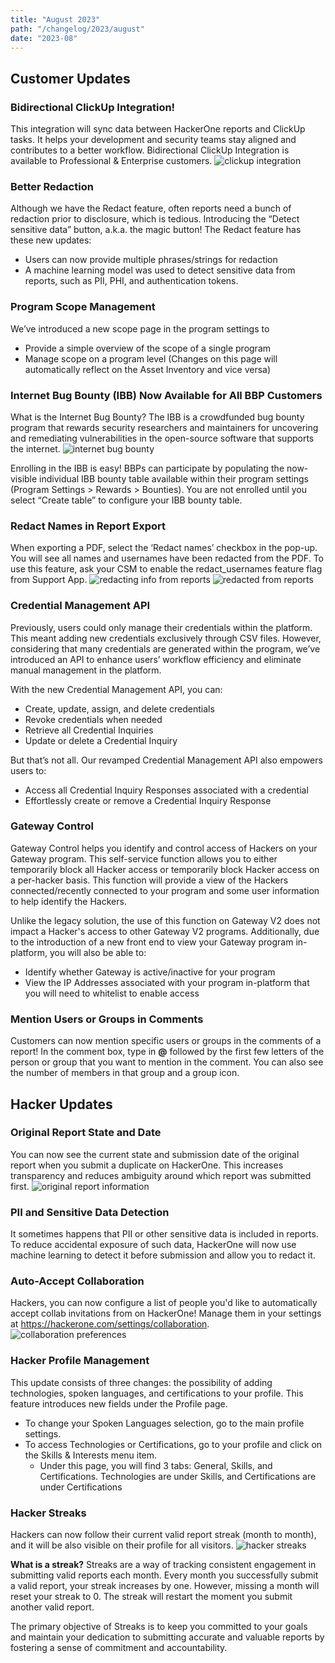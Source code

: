 ```yaml
---
title: "August 2023"
path: "/changelog/2023/august"
date: "2023-08"
---
```


## Customer Updates
### Bidirectional ClickUp Integration!
This integration will sync data between HackerOne reports and ClickUp tasks. It helps your development and security teams stay aligned and contributes to a better workflow. Bidirectional ClickUp Integration is available to Professional & Enterprise customers.
![clickup integration](/images/clickup-integration.png)

### Better Redaction
Although we have the Redact feature, often reports need a bunch of redaction prior to disclosure, which is tedious. Introducing the “Detect sensitive data” button, a.k.a. the magic button! The Redact feature has these new updates:
* Users can now provide multiple phrases/strings for redaction
* A machine learning model was used to detect sensitive data from reports, such as PII, PHI, and authentication tokens.

### Program Scope Management
We’ve introduced a new scope page in the program settings to
* Provide a simple overview of the scope of a single program
* Manage scope on a program level (Changes on this page will automatically reflect on the Asset Inventory and vice versa)

### Internet Bug Bounty (IBB) Now Available for All BBP Customers
What is the Internet Bug Bounty? The IBB is a crowdfunded bug bounty program that rewards security researchers and maintainers for uncovering and remediating vulnerabilities in the open-source software that supports the internet.
![internet bug bounty](/images/ibb-logo.png)

Enrolling in the IBB is easy! BBPs can participate by populating the now-visible individual IBB bounty table available within their program settings (Program Settings > Rewards > Bounties). You are not enrolled until you select “Create table” to configure your IBB bounty table. 

### Redact Names in Report Export
When exporting a PDF, select the ‘Redact names’ checkbox in the pop-up. You will see all names and usernames have been redacted from the PDF. To use this feature, ask your CSM to enable the redact_usernames feature flag from Support App.
![redacting info from reports](/images/redact-report-button.png)
![redacted from reports](/images/redacted-report.png)

### Credential Management API
Previously, users could only manage their credentials within the platform. This meant adding new credentials exclusively through CSV files. However, considering that many credentials are generated within the program, we’ve introduced an API to enhance users’ workflow efficiency and eliminate manual management in the platform.

With the new Credential Management API, you can:
* Create, update, assign, and delete credentials
* Revoke credentials when needed
* Retrieve all Credential Inquiries
* Update or delete a Credential Inquiry

But that’s not all. Our revamped Credential Management API also empowers users to:
* Access all Credential Inquiry Responses associated with a credential
* Effortlessly create or remove a Credential Inquiry Response

### Gateway Control
Gateway Control helps you identify and control access of Hackers on your Gateway program. This self-service function allows you to either temporarily block all Hacker access or temporarily block Hacker access on a per-hacker basis. This function will provide a view of the Hackers connected/recently connected to your program and some user information to help identify the Hackers.

Unlike the legacy solution, the use of this function on Gateway V2 does not impact a Hacker's access to other Gateway V2 programs.
Additionally, due to the introduction of a new front end to view your Gateway program in-platform, you will also be able to:
* Identify whether Gateway is active/inactive for your program
* View the IP Addresses associated with your program in-platform that you will need to whitelist to enable access

### Mention Users or Groups in Comments
Customers can now mention specific users or groups in the comments of a report! In the comment box, type in **@** followed by the first few letters of the person or group that you want to mention in the comment. You can also see the number of members in that group and a group icon. 


## Hacker Updates
### Original Report State and Date
You can now see the current state and submission date of the original report when you submit a duplicate on HackerOne. This increases transparency and reduces ambiguity around which report was submitted first.
![original report information](/images/original-report-info.png)

### PII and Sensitive Data Detection
It sometimes happens that PII or other sensitive data is included in reports. To reduce accidental exposure of such data, HackerOne will now use machine learning to detect it before submission and allow you to redact it.

### Auto-Accept Collaboration
Hackers, you can now configure a list of people you'd like to automatically accept collab invitations from on HackerOne! Manage them in your settings at https://hackerone.com/settings/collaboration.
![collaboration preferences](/images/collaboration-preferences.png)

### Hacker Profile Management
This update consists of three changes: the possibility of adding technologies, spoken languages, and certifications to your profile.
This feature introduces new fields under the Profile page. 
* To change your Spoken Languages selection, go to the main profile settings. 
* To access Technologies or Certifications, go to your profile and click on the Skills & Interests menu item.
    * Under this page, you will find 3 tabs: General, Skills, and Certifications. Technologies are under Skills, and Certifications are under Certifications

### Hacker Streaks
Hackers can now follow their current valid report streak (month to month), and it will be also visible on their profile for all visitors.
![hacker streaks](/images/hacker-streaks.png)

**What is a streak?**
Streaks are a way of tracking consistent engagement in submitting valid reports each month. Every month you successfully submit a valid report, your streak increases by one. However, missing a month will reset your streak to 0. The streak will restart the moment you submit another valid report.

The primary objective of Streaks is to keep you committed to your goals and maintain your dedication to submitting accurate and valuable reports by fostering a sense of commitment and accountability.
